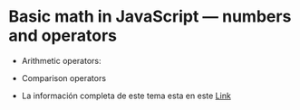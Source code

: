 # Basic math in JavaScript — numbers and operators

- Arithmetic operators:

- Comparison operators

- La información completa de este tema esta en este [Link](https://developer.mozilla.org/en-US/docs/Learn/JavaScript/First_steps/Math#comparison_operators)
